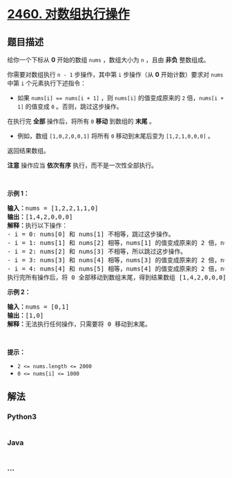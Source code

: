 # [2460. 对数组执行操作](https://leetcode-cn.com/problems/apply-operations-to-an-array)

## 题目描述

<!-- 这里写题目描述 -->

<p>给你一个下标从 <strong>0</strong> 开始的数组 <code>nums</code> ，数组大小为 <code>n</code> ，且由 <strong>非负</strong> 整数组成。</p>

<p>你需要对数组执行 <code>n - 1</code> 步操作，其中第 <code>i</code> 步操作（从 <strong>0</strong> 开始计数）要求对 <code>nums</code> 中第 <code>i</code> 个元素执行下述指令：</p>

<ul>
	<li>如果 <code>nums[i] == nums[i + 1]</code> ，则 <code>nums[i]</code> 的值变成原来的 <code>2</code> 倍，<code>nums[i + 1]</code> 的值变成 <code>0</code> 。否则，跳过这步操作。</li>
</ul>

<p>在执行完 <strong>全部</strong> 操作后，将所有 <code>0</code> <strong>移动</strong> 到数组的 <strong>末尾</strong> 。</p>

<ul>
	<li>例如，数组 <code>[1,0,2,0,0,1]</code> 将所有 <code>0</code> 移动到末尾后变为 <code>[1,2,1,0,0,0]</code> 。</li>
</ul>

<p>返回结果数组。</p>

<p><strong>注意</strong> 操作应当 <strong>依次有序</strong> 执行，而不是一次性全部执行。</p>

<p>&nbsp;</p>

<p><strong>示例 1：</strong></p>

<pre>
<strong>输入：</strong>nums = [1,2,2,1,1,0]
<strong>输出：</strong>[1,4,2,0,0,0]
<strong>解释：</strong>执行以下操作：
- i = 0: nums[0] 和 nums[1] 不相等，跳过这步操作。
- i = 1: nums[1] 和 nums[2] 相等，nums[1] 的值变成原来的 2 倍，nums[2] 的值变成 0 。数组变成 [1,<em><strong>4</strong></em>,<em><strong>0</strong></em>,1,1,0] 。
- i = 2: nums[2] 和 nums[3] 不相等，所以跳过这步操作。
- i = 3: nums[3] 和 nums[4] 相等，nums[3] 的值变成原来的 2 倍，nums[4] 的值变成 0 。数组变成 [1,4,0,<em><strong>2</strong></em>,<em><strong>0</strong></em>,0] 。
- i = 4: nums[4] 和 nums[5] 相等，nums[4] 的值变成原来的 2 倍，nums[5] 的值变成 0 。数组变成 [1,4,0,2,<em><strong>0</strong></em>,<em><strong>0</strong></em>] 。
执行完所有操作后，将 0 全部移动到数组末尾，得到结果数组 [1,4,2,0,0,0] 。
</pre>

<p><strong>示例 2：</strong></p>

<pre>
<strong>输入：</strong>nums = [0,1]
<strong>输出：</strong>[1,0]
<strong>解释：</strong>无法执行任何操作，只需要将 0 移动到末尾。
</pre>

<p>&nbsp;</p>

<p><strong>提示：</strong></p>

<ul>
	<li><code>2 &lt;= nums.length &lt;= 2000</code></li>
	<li><code>0 &lt;= nums[i] &lt;= 1000</code></li>
</ul>


## 解法

<!-- 这里可写通用的实现逻辑 -->

<!-- tabs:start -->

### **Python3**

<!-- 这里可写当前语言的特殊实现逻辑 -->

```python

```

### **Java**

<!-- 这里可写当前语言的特殊实现逻辑 -->

```java

```

### **...**

```

```

<!-- tabs:end -->
